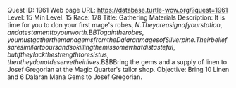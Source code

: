 Quest ID: 1961
Web page URL: https://database.turtle-wow.org/?quest=1961
Level: 15
Min Level: 15
Race: 178
Title: Gathering Materials
Description: It is time for you to don your first mage's robes, $N.They are a sign of your station, and a testament to your worth.$B$BTo gain the robes, you must gather the mana gems from the Dalaran mages of Silverpine.Their beliefs are similar to ours and so killing them is somewhat distasteful, but if they lack the strength to resist us, then they do not deserve their lives.$B$BBring the gems and a supply of linen to Josef Gregorian at the Magic Quarter's tailor shop.
Objective: Bring 10 Linen and 6 Dalaran Mana Gems to Josef Gregorian.
